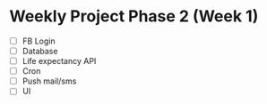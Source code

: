 # Weekly Project Phase 2 (Week 1)

* [ ] FB Login
* [ ] Database
* [ ] Life expectancy API
* [ ] Cron
* [ ] Push mail/sms
* [ ] UI